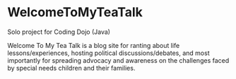# WelcomeToMyTeaTalk
Solo project for Coding Dojo (Java)

Welcome To My Tea Talk is a blog site for ranting about life lessons/experiences, hosting political discussions/debates, and most importantly for spreading advocacy and awareness on the challenges faced by special needs children and their families.
